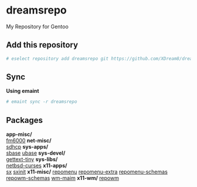 # dreamsrepo
My Repository for Gentoo

## Add this repository
```sh
# eselect repository add dreamsrepo git https://github.com/XDream8/dreamsrepo.git
```
## Sync
**Using emaint**
```sh
# emaint sync -r dreamsrepo
```

## Packages
**app-misc/** \
	[fm6000](app-misc/fm6000)
**net-misc/** \
	[sdhcp](net-misc/sdhcp)
**sys-apps/** \
	[sbase](sys-apps/sbase)
	[ubase](sys-apps/ubase)
**sys-devel/** \
	[gettext-tiny](sys-devel/gettext-tiny)
**sys-libs/** \
	[netbsd-curses](sys-libs/netbsd-curses)
**x11-apps/** \
	[sx](x11-apps/sx)
	[sxinit](x11-apps/sxinit)
**x11-misc/**
	[repomenu](x11-misc/repomenu)
	[repomenu-extra](x11-misc/repomenu-extra)
	[repomenu-schemas](x11-misc/repomenu-schemas)
	[repowm-schemas](x11-misc/repowm-schemas)
	[wm-maim](x11-misc/wm-maim)
**x11-wm/**
	[repowm](x11-wm/repowm)
